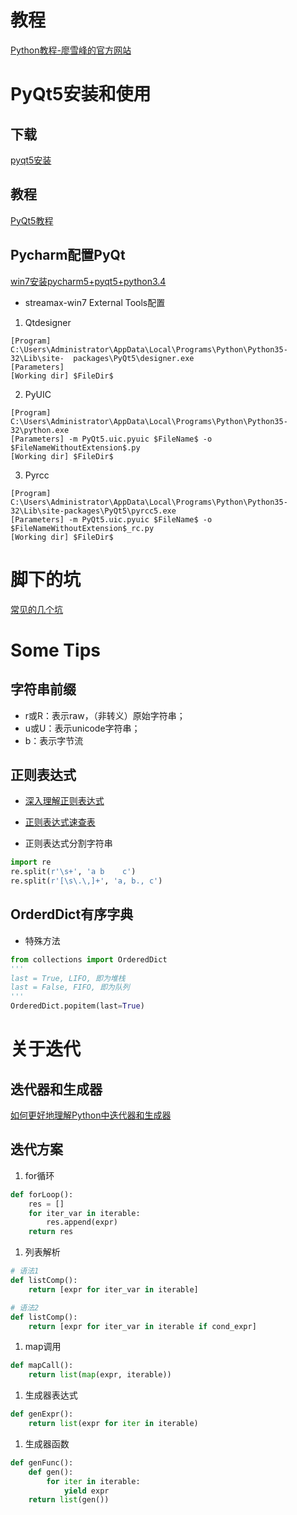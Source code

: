 # 教程

[Python教程-廖雪峰的官方网站](http://www.liaoxuefeng.com/wiki/0014316089557264a6b348958f449949df42a6d3a2e542c000)


# PyQt5安装和使用

## 下载

[pyqt5安装](http://blog.csdn.net/zhulove86/article/details/52298203)

## 教程

[PyQt5教程](http://www.cnblogs.com/archisama/p/5442071.html)

## Pycharm配置PyQt

[ win7安装pycharm5+pyqt5+python3.4](http://blog.csdn.net/justheretobe/article/details/50492094)

* streamax-win7 External Tools配置

 1. Qtdesigner 
 ```
 [Program] C:\Users\Administrator\AppData\Local\Programs\Python\Python35-32\Lib\site-  packages\PyQt5\designer.exe
 [Parameters] 
 [Working dir] $FileDir$
 ```
 2. PyUIC
 ```
 [Program] C:\Users\Administrator\AppData\Local\Programs\Python\Python35-32\python.exe
 [Parameters] -m PyQt5.uic.pyuic $FileName$ -o $FileNameWithoutExtension$.py
 [Working dir] $FileDir$
 ```
 3. Pyrcc
 ```
 [Program] C:\Users\Administrator\AppData\Local\Programs\Python\Python35-32\Lib\site-packages\PyQt5\pyrcc5.exe
 [Parameters] -m PyQt5.uic.pyuic $FileName$ -o $FileNameWithoutExtension$_rc.py
 [Working dir] $FileDir$
```


# 脚下的坑

[常见的几个坑](http://blog.csdn.net/handsomekang/article/details/9294975)

# Some Tips

## 字符串前缀
* r或R：表示raw，（非转义）原始字符串；
* u或U：表示unicode字符串；
* b：表示字节流

## 正则表达式

* [深入理解正则表达式](http://www.cnblogs.com/China3S/archive/2013/11/30/3451971.html)

* [正则表达式速查表](http://www.jb51.net/shouce/jquery1.82/regexp.html)

* 正则表达式分割字符串
```python
import re
re.split(r'\s+', 'a b    c')
re.split(r'[\s\.\,]+', 'a, b., c')
```

## OrderdDict有序字典

* 特殊方法
```python
from collections import OrderedDict
'''
last = True, LIFO, 即为堆栈
last = False, FIFO, 即为队列
'''
OrderedDict.popitem(last=True)
```

# 关于迭代

## 迭代器和生成器

[如何更好地理解Python中迭代器和生成器](https://www.zhihu.com/question/20829330)

## 迭代方案

1. for循环
```python
def forLoop():
    res = []
    for iter_var in iterable:
        res.append(expr)
    return res
```

1. 列表解析
```python
# 语法1
def listComp():
    return [expr for iter_var in iterable]
```
```python
# 语法2
def listComp():
    return [expr for iter_var in iterable if cond_expr]
```

1. map调用
```python
def mapCall():
    return list(map(expr, iterable))
```

1. 生成器表达式
```python
def genExpr():
    return list(expr for iter in iterable)
```

1. 生成器函数
```python
def genFunc():
    def gen():
        for iter in iterable:
            yield expr
    return list(gen()) 
```
